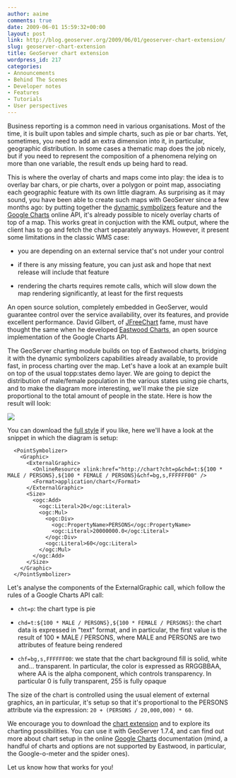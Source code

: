 ```yaml
---
author: aaime
comments: true
date: 2009-06-01 15:59:32+00:00
layout: post
link: http://blog.geoserver.org/2009/06/01/geoserver-chart-extension/
slug: geoserver-chart-extension
title: GeoServer chart extension
wordpress_id: 217
categories:
- Announcements
- Behind The Scenes
- Developer notes
- Features
- Tutorials
- User perspectives
---
```


Business reporting is a common need in various organisations. Most of the time, it is built upon tables and simple charts, such as pie or bar charts. Yet, sometimes, you need to add an extra dimension into it, in particular, geographic distribution. In some cases a thematic map does the job nicely, but if you need to represent the composition of a phenomena relying on more than one variable, the result ends up being hard to read.

This is where the overlay of charts and maps come into play: the idea is to overlay bar chars, or pie charts, over a polygon or point map, associating each geographic feature with its own little diagram. As surprising as it may sound, you have been able to create such maps with GeoServer since a few months ago: by putting together the [dynamic symbolizers](http://blog.geoserver.org/2008/12/08/dynamic-symbolizers-part-1/) feature and the [Google Charts](http://code.google.com/apis/chart/) online API, it's already possible to nicely overlay charts of top of a map. This works great in conjuction with the KML output, where the client has to go and fetch the chart separately anyways. However, it present some limitations in the classic WMS case:



	
  * you are depending on an external service that's not under your control

	
  * if there is any missing feature, you can just ask and hope that next release will include that feature

	
  * rendering the charts requires remote calls, which will slow down the map rendering significantly, at least for the first requests


An open source solution, completely embedded in GeoServer, would guarantee control over the service availability, over its features, and provide excellent performance. David Gilbert, of [JFreeChart](http://www.jfree.org/jfreechart/) fame, must have thought the same when he developed [Eastwood Charts](http://www.jfree.org/eastwood/), an open source implementation of the Google Charts API.

The GeoServer charting module builds on top of Eastwood charts, bridging it with the dynamic symbolizers capabilities already available, to provide fast, in process charting over the map. Let's have a look at an example built on top of the usual topp:states demo layer. We are going to depict the distribution of male/female population in the various states using pie charts, and to make the diagram more interesting, we'll make the pie size proportional to the total amount of people in the state. Here is how the result will look:

[![](http://geoserver.wpengine.com/wp-content/uploads/2009/06/malefemalepies-300x140.png)](http://geoserver.wpengine.com/wp-content/uploads/2009/06/malefemalepies.png)

You can download the [full style](http://blog.geoserver.org/wp-content/uploads/statespiepss.sld) if you like, here we'll have a look at the snippet in which the diagram is setup:

    
      <PointSymbolizer>
        <Graphic>
          <ExternalGraphic>
            <OnlineResource xlink:href="http://chart?cht=p&chd=t:${100 * MALE / PERSONS},${100 * FEMALE / PERSONS}&chf=bg,s,FFFFFF00" />
            <Format>application/chart</Format>
          </ExternalGraphic>
          <Size>
            <ogc:Add>
              <ogc:Literal>20</ogc:Literal>
              <ogc:Mul>
                <ogc:Div>
                  <ogc:PropertyName>PERSONS</ogc:PropertyName>
                  <ogc:Literal>20000000.0</ogc:Literal>
                </ogc:Div>
                <ogc:Literal>60</ogc:Literal>
              </ogc:Mul>
            </ogc:Add>
          </Size>
        </Graphic>
      </PointSymbolizer>


Let's analyse the components of the ExternalGraphic call, which follow the rules of a Google Charts API call:



	
  * `cht=p`: the chart type is pie

	
  * `chd=t:${100 * MALE / PERSONS},${100 * FEMALE / PERSONS}`: the chart data is expressed in "text" format, and in particular, the first value is the result of 100 * MALE / PERSONS, where MALE and PERSONS are two attributes of feature being rendered

	
  * `chf=bg,s,FFFFFF00`: we state that the chart background fill is solid, white and... transparent. In particular, the color is expressed as RRGGBBAA, where AA is the alpha component, which controls transparency. In particular 0 is fully transparent, 255 is fully opaque


The size of the chart is controlled using the usual <Size> element of external graphics, an in particular, it's setup so that it's proportional to the PERSONS attribute via the expression: `20 + (PERSONS / 20,000,000) * 60`.

We encourage you to download the [chart extension](http://blog.geoserver.org/wp-content/uploads/charts-extension.zip) and to explore its charting possibilities. You can use it with GeoServer 1.7.4, and can find out more about chart setup in the online [Google Charts](http://code.google.com/apis/chart/) documentation (mind, a handful of charts and options are not supported by Eastwood, in particular, the Google-o-meter and the spider ones).

Let us know how that works for you!
